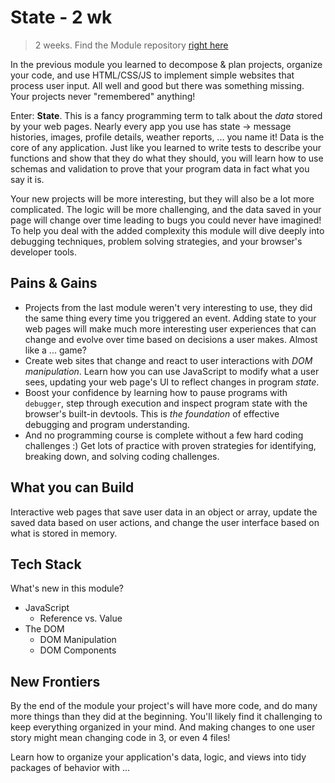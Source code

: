 # State - 2 wk

> 2 weeks. Find the Module repository [right here](https://github.com/hackyourfuturebelgium/state)

In the previous module you learned to decompose & plan projects, organize your code, and use HTML/CSS/JS to implement simple websites that process user input. All well and good but there was something missing. Your projects never "remembered" anything!

Enter: **State**. This is a fancy programming term to talk about the _data_ stored by your web pages. Nearly every app you use has state -&gt; message histories, images, profile details, weather reports, ... you name it! Data is the core of any application. Just like you learned to write tests to describe your functions and show that they do what they should, you will learn how to use schemas and validation to prove that your program data in fact what you say it is.

Your new projects will be more interesting, but they will also be a lot more complicated. The logic will be more challenging, and the data saved in your page will change over time leading to bugs you could never have imagined! To help you deal with the added complexity this module will dive deeply into debugging techniques, problem solving strategies, and your browser's developer tools.

## Pains & Gains

* Projects from the last module weren't very interesting to use, they did the same thing every time you triggered an event.  Adding state to your web pages will make much more interesting user experiences that can change and evolve over time based on decisions a user makes. Almost like a ... game?
* Create web sites that change and react to user interactions with _DOM manipulation_.  Learn how you can use JavaScript to modify what a user sees, updating your web page's UI to reflect changes in program _state_.
* Boost your confidence by learning how to pause programs with `debugger`, step through execution and inspect program state with the browser's built-in devtools.  This is _the foundation_ of effective debugging and program understanding.
* And no programming course is complete without a few hard coding challenges :\)  Get lots of practice with proven strategies for identifying, breaking down, and solving coding challenges.

## What you can Build

Interactive web pages that save user data in an object or array, update the saved data based on user actions, and change the user interface based on what is stored in memory.

## Tech Stack

What's new in this module?

* JavaScript
  * Reference vs. Value
* The DOM
  * DOM Manipulation
  * DOM Components

## New Frontiers

By the end of the module your project's will have more code, and do many more things than they did at the beginning. You'll likely find it challenging to keep everything organized in your mind. And making changes to one user story might mean changing code in 3, or even 4 files!

Learn how to organize your application's data, logic, and views into tidy packages of behavior with ...


